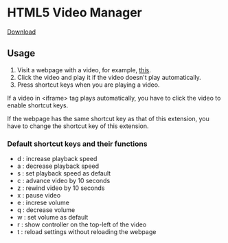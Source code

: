 <h1>HTML5 Video Manager</h1>
<a href="https://microsoftedge.microsoft.com/addons/detail/afmgoimoifomnlifnmkenmdhhlmfnhon" target="_blank"
            rel="noopener noreferrer">Download</a>
<h2>Usage</h2>
            <div>
                <ol>
                    <li>Visit a webpage with a video, for example, <a href="https://www.youtube.com/watch?v=3P8PQ6uR1SE"
                            target="_blank" rel="noopener noreferrer">this</a>.</li>
                    <li>Click the video and play it if the video doesn't play automatically.</li>
                    <li>Press shortcut keys when you are playing a video.</li>
                </ol>
                <p>If a video in &lt;iframe&gt; tag plays automatically, you have to click the video to enable shortcut
                    keys.</p>
                <p>If the webpage has the same shortcut key as that of this extension, you have to change the shortcut
                    key
                    of this extension.</p>
                <h3>Default shortcut keys and their functions</h3>
                <ul>
                    <li>d : increase playback speed</li>
                    <li>a : decrease playback speed</li>
                    <li>s : set playback speed as default</li>
                    <li>c : advance video by 10 seconds</li>
                    <li>z : rewind video by 10 seconds</li>
                    <li>x : pause video</li>
                    <li>e : increse volume</li>
                    <li>q : decrease volume</li>
                    <li>w : set volume as default</li>
                    <li>r : show controller on the top-left of the video</li>
                    <li>t : reload settings without reloading the webpage</li>
                </ul>
            </div>
